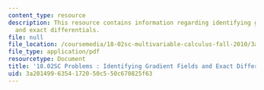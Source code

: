 ```yaml
---
content_type: resource
description: This resource contains information regarding identifying gradient fields
  and exact differentials.
file: null
file_location: /coursemedia/18-02sc-multivariable-calculus-fall-2010/3a2014996354172050c550c670825f63_MIT18_02SC_pb_66_quest.pdf
file_type: application/pdf
resourcetype: Document
title: '18.02SC Problems : Identifying Gradient Fields and Exact Differentials'
uid: 3a201499-6354-1720-50c5-50c670825f63
---
```

